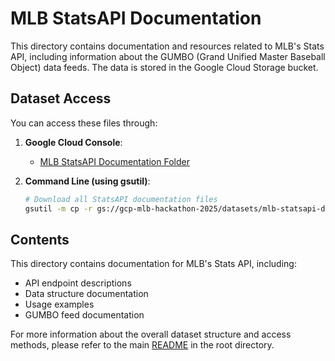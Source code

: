 # MLB StatsAPI Documentation

This directory contains documentation and resources related to MLB's Stats API, including information about the GUMBO (Grand Unified Master Baseball Object) data feeds. The data is stored in the Google Cloud Storage bucket.

## Dataset Access

You can access these files through:

1. **Google Cloud Console**:
   - [MLB StatsAPI Documentation Folder](https://console.cloud.google.com/storage/browser/gcp-mlb-hackathon-2025/datasets/mlb-statsapi-docs)

2. **Command Line (using gsutil)**:
   ```bash
   # Download all StatsAPI documentation files
   gsutil -m cp -r gs://gcp-mlb-hackathon-2025/datasets/mlb-statsapi-docs/* .
   ```

## Contents

This directory contains documentation for MLB's Stats API, including:
- API endpoint descriptions
- Data structure documentation
- Usage examples
- GUMBO feed documentation

For more information about the overall dataset structure and access methods, please refer to the main [README](../../README.md) in the root directory. 